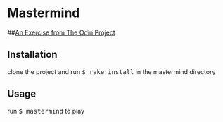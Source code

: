 # Mastermind
##[An Exercise from The Odin Project](http://www.theodinproject.com/ruby-programming/oop)

## Installation
clone the project and run <tt>$ rake install</tt> in the mastermind directory
## Usage
run <tt>$ mastermind</tt> to play
